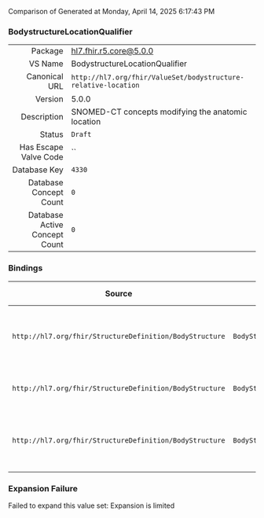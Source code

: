 Comparison of 
Generated at Monday, April 14, 2025 6:17:43 PM

### BodystructureLocationQualifier

|      |     |
| ---: | --- |
| Package | hl7.fhir.r5.core@5.0.0 |
| VS Name | BodystructureLocationQualifier |
| Canonical URL | `http://hl7.org/fhir/ValueSet/bodystructure-relative-location` |
| Version | 5.0.0 |
| Description | SNOMED-CT concepts modifying the anatomic location |
| Status | `Draft` |
| Has Escape Valve Code | `` |
| Database Key | `4330` |
| Database Concept Count | `0` |
| Database Active Concept Count | `0` |
### Bindings

| Source | Element | Binding | Strength | Element Short |
| ------ | ------- | ------- | -------- | ------------- |
| `http://hl7.org/fhir/StructureDefinition/BodyStructure` | `BodyStructure.includedStructure.laterality` | `http://hl7.org/fhir/ValueSet/bodystructure-relative-location` | `Example` | Code that represents the included structure laterality |
| `http://hl7.org/fhir/StructureDefinition/BodyStructure` | `BodyStructure.includedStructure.bodyLandmarkOrientation.surfaceOrientation` | `http://hl7.org/fhir/ValueSet/bodystructure-relative-location` | `Preferred` | Relative landmark surface orientation |
| `http://hl7.org/fhir/StructureDefinition/BodyStructure` | `BodyStructure.includedStructure.qualifier` | `http://hl7.org/fhir/ValueSet/bodystructure-relative-location` | `Example` | Code that represents the included structure qualifier |

### Expansion Failure

Failed to expand this value set: Expansion is limited
